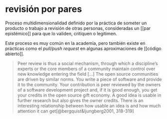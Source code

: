 # revisión por pares
Proceso multidimensionalidad definido por la práctica de someter un producto o trabajo a revisión de otras personas, consideradas un [[par epistémico]] para que lo validen, critiquen o legitimen.

Este proceso es muy común en la academia, pero también existe en prácticas como el *pull/push request* en algunas aproximaciones de [[código abierto]].

> Peer review is thus a social mechanism, through which a discipline’s experts or the core members of a community maintain control over new knowledge entering the field \[...\] The open source communities are driven by similar norms. You write a piece of software and provide it to the community. Your contribution is peer reviewed by the owners of a software development project and, if it is good enough, you get your credits in the open source gift economy. A good idea is usable in further research but also gives the owner credits. There is an interesting relationship between how usable an idea is and how much attention it can get[@bergquist&ljungberg2001, 318-319]

